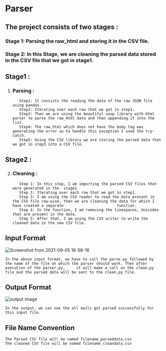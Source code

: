 # Parser
## The project consists of two stages :

### Stage 1: Parsing the raw_html and storing it in the CSV file.
### Stage 2: In this Stage, we are cleaning the parsed data stored in the CSV file that we got in stage1.

## Stage1 : 
  1. ### Parsing :
            Step1: It consists the reading the data of the raw JSON file using pandas.
            Step2: Iterating over each row that we got in step1.
            Step3: Then we are using the beautiful soup library with Html parser to parse the raw_Html data and then appending it into the list.
            Step4: The raw_html which does not have the body tag was generating the error so to handle this exception I used the try-catch.
            Step5: Using the CSV library we are storing the parsed data that we got in step3 into a CSV file.

## Stage2 : 
  2. ### Cleaning :
            Step 1: In this step, I am importing the parsed CSV files that were generated in the  stage1
            Step 2: Iterating over each row that we got in step1.
            Step 3: I am using the CSV reader to read the data present in the CSV file row-wise, then we are cleaning the data for which I have created a separate                        function.
            Step 4: In the function, I am removing the linespaces, Unicodes that are present in the data.
            Step 5: After that, I am using the CSV writer to write the cleaned data in the new CSV file.

## Input Format 
![Screenshot from 2021-09-05 16-56-16](https://user-images.githubusercontent.com/46193104/132127630-066942e4-1d85-4d95-a211-604cb5fb4cc4.png)
    
    In the above input format, we have to call the parse.py followed by the name of the file on which the parser should work. Then after execution of the parser.py,     it will make a call on the clean.py file and the parsed data will be sent to the clean.py file.

## Output Format 
![output image](https://drive.google.com/file/d/1VDpAJUiP1vC8_Bx-D1tkz6PudTvW2HEI/view?usp=sharing)
  
    In the output, we can see the all mails got parsed successfully for this input file.
## File Name Convention 
    The Parsed CSV file will be named filename_parseddata.csv	
    The cleaned CSV file will be named filename_cleandata.csv 


